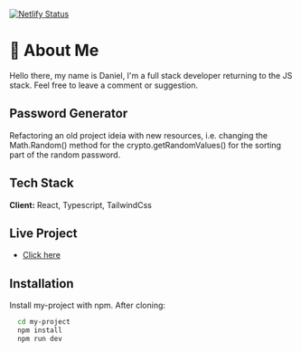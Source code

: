 [![Netlify Status](https://api.netlify.com/api/v1/badges/8732f220-0d18-40d8-b572-e8831b802bb2/deploy-status)](https://app.netlify.com/sites/pixeltoremcalculator/deploys)

# 🚀 About Me

Hello there, my name is Daniel, I'm a full stack developer returning to the JS stack. Feel free to leave a comment or suggestion.

## Password Generator

Refactoring an old project ideia with new resources, i.e. changing the Math.Random() method for the crypto.getRandomValues() for the sorting part of the random password.

## Tech Stack

**Client:** React, Typescript, TailwindCss

## Live Project

- [Click here](https://fastpasswordgenerator.netlify.app/)

## Installation

Install my-project with npm. After cloning:

```bash
  cd my-project
  npm install
  npm run dev
```

